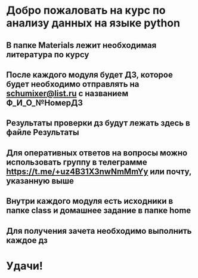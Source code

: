 # Добро пожаловать на курс по анализу данных на языке python
## В папке Materials лежит необходимая литература по курсу
## После каждого модуля будет ДЗ, которое будет необходимо отправлять на schumixer@list.ru с названием Ф_И_О_№НомерДЗ
## Результаты проверки дз будут лежать здесь в файле Результаты
## Для оперативных ответов на вопросы можно использовать группу в телеграмме https://t.me/+uz4B31X3nwNmMmYy или почту, указанную выше
## Внутри каждого модуля есть исходники в папке class и домашнее задание в папке home
## Для получения зачета необходимо выполнить каждое дз
# Удачи!

